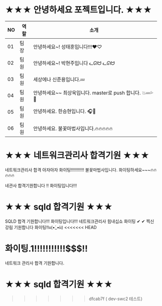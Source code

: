 # ★★★ 안녕하세요 포젝트입니다. ★★★
 
|NO|역할|소개| 
|-|-|-|
|01|팀장|안녕하세요~! 성태훈입니다!!!♥♡|  
|02|팀원|안녕하세요~! 박현주입니다  ᓚᘏᗢ ᓚᘏᗢ|
|03|팀원|세상에나 신준용입니다.💤| 
|04|팀원|안녕하세요~~ 최상욱입니다. master로 push 합니다. 💥💤💦💚|
|05|팀원|안녕하세요. 한승현입니다. 🎧🎸 |
|06|팀원|안녕하세요. 불꽃마법사입니다.🔥🔥🔥🔥🔥 | 


# ★★★ 네트워크관리사 합격기원 ★★★  
네트워크관리사 합격 아자아자 화이팅!!!!!!!!!!!
불꽃마법사입니다.  화이팅하세요~~~🔥🔥🔥🔥🔥

네관사 합격기원합니다 !! 화이팅입니다!!!

# ★★★ sqld 합격기원 ★★★ 
SQLD 합격 기원합니다!!! 화이팅입니다!!!
네트워크관리사 힘내십쇼 화이팅 ✔ ✔
찍신 강림 기원합니다 화이팅!!ผ(•̀_•́ผ)
<<<<<<< HEAD

화이팅.1!!!!!!!!!!!$$$!!
=======
네트워크 관리사 합격 기원합니다. 
# ★★★ sqld 합격기원 ★★★ 


>>>>>>> dfcab7f ( dev-swc2 테스트)
